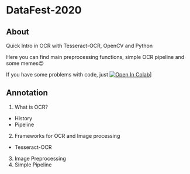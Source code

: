 # DataFest-2020

## About
Quick Intro in OCR with Tesseract-OCR, OpenCV and Python

Here you can find main preprocessing functions, simple OCR pipeline and some memes😍

If you have some problems with code, just [![Open In Colab](https://colab.research.google.com/assets/colab-badge.svg)]()]

## Annotation
1. What is OCR?
  - History
  - Pipeline
2. Frameworks for OCR and Image processing
  - Tesseract-OCR
3. Image Preprocessing
4. Simple Pipeline
